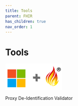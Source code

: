 ```yaml
---
title: Tools
parent: FHIR
has_children: true
nav_order: 1
---
```


# Tools

![Microsoft and FHIR](/assets/images/msftfhir.png)

Proxy 
De-Identification
Validator
